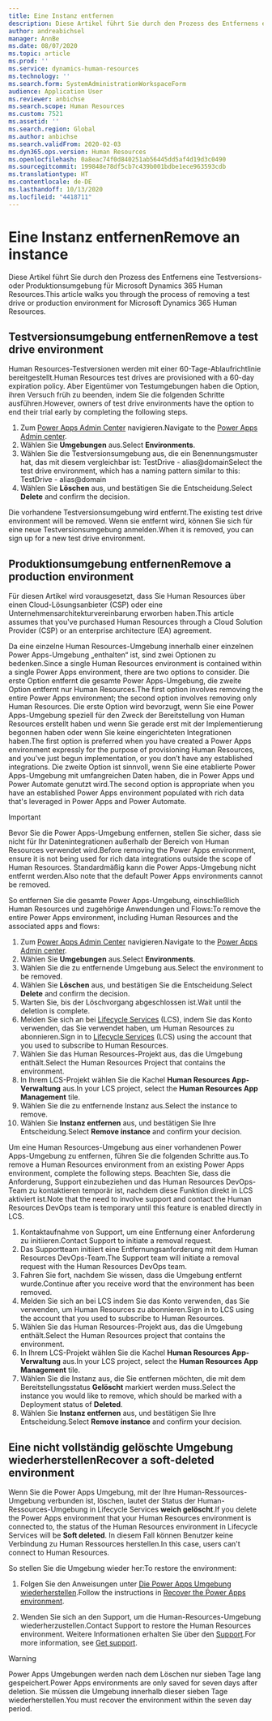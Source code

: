 ```yaml
---
title: Eine Instanz entfernen
description: Diese Artikel führt Sie durch den Prozess des Entfernens eine Testversions- oder Produktionsumgebung für Microsoft Dynamics 365 Human Resources.
author: andreabichsel
manager: AnnBe
ms.date: 08/07/2020
ms.topic: article
ms.prod: ''
ms.service: dynamics-human-resources
ms.technology: ''
ms.search.form: SystemAdministrationWorkspaceForm
audience: Application User
ms.reviewer: anbichse
ms.search.scope: Human Resources
ms.custom: 7521
ms.assetid: ''
ms.search.region: Global
ms.author: anbichse
ms.search.validFrom: 2020-02-03
ms.dyn365.ops.version: Human Resources
ms.openlocfilehash: 0a8eac74f0d840251ab56445dd5af4d19d3c0490
ms.sourcegitcommit: 199848e78df5cb7c439b001bdbe1ece963593cdb
ms.translationtype: HT
ms.contentlocale: de-DE
ms.lasthandoff: 10/13/2020
ms.locfileid: "4418711"
---
```

# <a name="remove-an-instance"></a><span data-ttu-id="2054e-103">Eine Instanz entfernen</span><span class="sxs-lookup"><span data-stu-id="2054e-103">Remove an instance</span></span>

<span data-ttu-id="2054e-104">Diese Artikel führt Sie durch den Prozess des Entfernens eine Testversions- oder Produktionsumgebung für Microsoft Dynamics 365 Human Resources.</span><span class="sxs-lookup"><span data-stu-id="2054e-104">This article walks you through the process of removing a test drive or production environment for Microsoft Dynamics 365 Human Resources.</span></span>

## <a name="remove-a-test-drive-environment"></a><span data-ttu-id="2054e-105">Testversionsumgebung entfernen</span><span class="sxs-lookup"><span data-stu-id="2054e-105">Remove a test drive environment</span></span>

<span data-ttu-id="2054e-106">Human Resources-Testversionen werden mit einer 60-Tage-Ablaufrichtlinie bereitgestellt.</span><span class="sxs-lookup"><span data-stu-id="2054e-106">Human Resources test drives are provisioned with a 60-day expiration policy.</span></span> <span data-ttu-id="2054e-107">Aber Eigentümer von Testumgebungen haben die Option, ihren Versuch früh zu beenden, indem Sie die folgenden Schritte ausführen.</span><span class="sxs-lookup"><span data-stu-id="2054e-107">However, owners of test drive environments have the option to end their trial early by completing the following steps.</span></span> 

1. <span data-ttu-id="2054e-108">Zum [Power Apps Admin Center](https://admin.businessplatform.microsoft.com/) navigieren.</span><span class="sxs-lookup"><span data-stu-id="2054e-108">Navigate to the [Power Apps Admin center](https://admin.businessplatform.microsoft.com/).</span></span>
2. <span data-ttu-id="2054e-109">Wählen Sie **Umgebungen** aus.</span><span class="sxs-lookup"><span data-stu-id="2054e-109">Select **Environments**.</span></span>
3. <span data-ttu-id="2054e-110">Wählen Sie die Testversionsumgebung aus, die ein Benennungsmuster hat, das mit diesem vergleichbar ist: TestDrive - alias@domain</span><span class="sxs-lookup"><span data-stu-id="2054e-110">Select the test drive environment, which has a naming pattern similar to this: TestDrive - alias@domain</span></span>
4. <span data-ttu-id="2054e-111">Wählen Sie **Löschen** aus, und bestätigen Sie die Entscheidung.</span><span class="sxs-lookup"><span data-stu-id="2054e-111">Select **Delete** and confirm the decision.</span></span> 

<span data-ttu-id="2054e-112">Die vorhandene Testversionsumgebung wird entfernt.</span><span class="sxs-lookup"><span data-stu-id="2054e-112">The existing test drive environment will be removed.</span></span> <span data-ttu-id="2054e-113">Wenn sie entfernt wird, können Sie sich für eine neue Testversionsumgebung anmelden.</span><span class="sxs-lookup"><span data-stu-id="2054e-113">When it is removed, you can sign up for a new test drive environment.</span></span> 

## <a name="remove-a-production-environment"></a><span data-ttu-id="2054e-114">Produktionsumgebung entfernen</span><span class="sxs-lookup"><span data-stu-id="2054e-114">Remove a production environment</span></span>

<span data-ttu-id="2054e-115">Für diesen Artikel wird vorausgesetzt, dass Sie Human Resources über einen Cloud-Lösungsanbieter (CSP) oder eine Unternehmensarchitekturvereinbarung erworben haben.</span><span class="sxs-lookup"><span data-stu-id="2054e-115">This article assumes that you've purchased Human Resources through a Cloud Solution Provider (CSP) or an enterprise architecture (EA) agreement.</span></span> 

<span data-ttu-id="2054e-116">Da eine einzelne Human Resources-Umgebung innerhalb einer einzelnen Power Apps-Umgebung „enthalten“ ist, sind zwei Optionen zu bedenken.</span><span class="sxs-lookup"><span data-stu-id="2054e-116">Since a single Human Resources environment is contained within a single Power Apps environment, there are two options to consider.</span></span> <span data-ttu-id="2054e-117">Die erste Option entfernt die gesamte Power Apps-Umgebung, die zweite Option entfernt nur Human Resources.</span><span class="sxs-lookup"><span data-stu-id="2054e-117">The first option involves removing the entire Power Apps environment; the second option involves removing only Human Resources.</span></span> <span data-ttu-id="2054e-118">Die erste Option wird bevorzugt, wenn Sie eine Power Apps-Umgebung speziell für den Zweck der Bereitstellung von Human Resources erstellt haben und wenn Sie gerade erst mit der Implementierung begonnen haben oder wenn Sie keine eingerichteten Integrationen haben.</span><span class="sxs-lookup"><span data-stu-id="2054e-118">The first option is preferred when you have created a Power Apps environment expressly for the purpose of provisioning Human Resources, and you've just begun implementation, or you don’t have any established integrations.</span></span> <span data-ttu-id="2054e-119">Die zweite Option ist sinnvoll, wenn Sie eine etablierte Power Apps-Umgebung mit umfangreichen Daten haben, die in Power Apps und Power Automate genutzt wird.</span><span class="sxs-lookup"><span data-stu-id="2054e-119">The second option is appropriate when you have an established Power Apps environment populated with rich data that's leveraged in Power Apps and Power Automate.</span></span>

> [!Important]
> <span data-ttu-id="2054e-120">Bevor Sie die Power Apps-Umgebung entfernen, stellen Sie sicher, dass sie nicht für Ihr Datenintegrationen außerhalb der Bereich von Human Resources verwendet wird.</span><span class="sxs-lookup"><span data-stu-id="2054e-120">Before removing the Power Apps environment, ensure it is not being used for rich data integrations outside the scope of Human Resources.</span></span> <span data-ttu-id="2054e-121">Standardmäßig kann die Power Apps-Umgebung nicht entfernt werden.</span><span class="sxs-lookup"><span data-stu-id="2054e-121">Also note that the default Power Apps environments cannot be removed.</span></span> 

<span data-ttu-id="2054e-122">So entfernen Sie die gesamte Power Apps-Umgebung, einschließlich Human Resources und zugehörige Anwendungen und Flows:</span><span class="sxs-lookup"><span data-stu-id="2054e-122">To remove the entire Power Apps environment, including Human Resources and the associated apps and flows:</span></span>

1. <span data-ttu-id="2054e-123">Zum [Power Apps Admin Center](https://admin.businessplatform.microsoft.com/) navigieren.</span><span class="sxs-lookup"><span data-stu-id="2054e-123">Navigate to the [Power Apps Admin center](https://admin.businessplatform.microsoft.com/).</span></span>
2. <span data-ttu-id="2054e-124">Wählen Sie **Umgebungen** aus.</span><span class="sxs-lookup"><span data-stu-id="2054e-124">Select **Environments**.</span></span>
3. <span data-ttu-id="2054e-125">Wählen Sie die zu entfernende Umgebung aus.</span><span class="sxs-lookup"><span data-stu-id="2054e-125">Select the environment to be removed.</span></span>
4. <span data-ttu-id="2054e-126">Wählen Sie **Löschen** aus, und bestätigen Sie die Entscheidung.</span><span class="sxs-lookup"><span data-stu-id="2054e-126">Select **Delete** and confirm the decision.</span></span> 
5. <span data-ttu-id="2054e-127">Warten Sie, bis der Löschvorgang abgeschlossen ist.</span><span class="sxs-lookup"><span data-stu-id="2054e-127">Wait until the deletion is complete.</span></span>
6. <span data-ttu-id="2054e-128">Melden Sie sich an bei [Lifecycle Services](https://lcs.dynamics.com/Logon/Index) (LCS), indem Sie das Konto verwenden, das Sie verwendet haben, um Human Resources zu abonnieren.</span><span class="sxs-lookup"><span data-stu-id="2054e-128">Sign in to [Lifecycle Services](https://lcs.dynamics.com/Logon/Index) (LCS) using the account that you used to subscribe to Human Resources.</span></span> 
7. <span data-ttu-id="2054e-129">Wählen Sie das Human Resources-Projekt aus, das die Umgebung enthält.</span><span class="sxs-lookup"><span data-stu-id="2054e-129">Select the Human Resources Project that contains the environment.</span></span> 
8. <span data-ttu-id="2054e-130">In Ihrem LCS-Projekt wählen Sie die Kachel **Human Resources App-Verwaltung** aus.</span><span class="sxs-lookup"><span data-stu-id="2054e-130">In your LCS project, select the **Human Resources App Management** tile.</span></span> 
9. <span data-ttu-id="2054e-131">Wählen Sie die zu entfernende Instanz aus.</span><span class="sxs-lookup"><span data-stu-id="2054e-131">Select the instance to remove.</span></span> 
10. <span data-ttu-id="2054e-132">Wählen Sie **Instanz entfernen** aus, und bestätigen Sie Ihre Entscheidung.</span><span class="sxs-lookup"><span data-stu-id="2054e-132">Select **Remove instance** and confirm your decision.</span></span>  

<span data-ttu-id="2054e-133">Um eine Human Resources-Umgebung aus einer vorhandenen Power Apps-Umgebung zu entfernen, führen Sie die folgenden Schritte aus.</span><span class="sxs-lookup"><span data-stu-id="2054e-133">To remove a Human Resources environment from an existing Power Apps environment, complete the following steps.</span></span> <span data-ttu-id="2054e-134">Beachten Sie, dass die Anforderung, Support einzubeziehen und das Human Resources DevOps-Team zu kontaktieren temporär ist, nachdem diese Funktion direkt in LCS aktiviert ist.</span><span class="sxs-lookup"><span data-stu-id="2054e-134">Note that the need to involve support and contact the Human Resources DevOps team is temporary until this feature is enabled directly in LCS.</span></span>

1. <span data-ttu-id="2054e-135">Kontaktaufnahme von Support, um eine Entfernung einer Anforderung zu initiieren.</span><span class="sxs-lookup"><span data-stu-id="2054e-135">Contact Support to initiate a removal request.</span></span>
2. <span data-ttu-id="2054e-136">Das Supportteam initiiert eine Entfernungsanforderung mit dem Human Resources DevOps-Team.</span><span class="sxs-lookup"><span data-stu-id="2054e-136">The Support team will initiate a removal request with the Human Resources DevOps team.</span></span> 
3. <span data-ttu-id="2054e-137">Fahren Sie fort, nachdem Sie wissen, dass die Umgebung entfernt wurde.</span><span class="sxs-lookup"><span data-stu-id="2054e-137">Continue after you receive word that the environment has been removed.</span></span>
4. <span data-ttu-id="2054e-138">Melden Sie sich an bei LCS indem Sie das Konto verwenden, das Sie verwenden, um Human Resources zu abonnieren.</span><span class="sxs-lookup"><span data-stu-id="2054e-138">Sign in to LCS using the account that you used to subscribe to Human Resources.</span></span> 
5. <span data-ttu-id="2054e-139">Wählen Sie das Human Resources-Projekt aus, das die Umgebung enthält.</span><span class="sxs-lookup"><span data-stu-id="2054e-139">Select the Human Resources project that contains the environment.</span></span> 
6. <span data-ttu-id="2054e-140">In Ihrem LCS-Projekt wählen Sie die Kachel **Human Resources App-Verwaltung** aus.</span><span class="sxs-lookup"><span data-stu-id="2054e-140">In your LCS project, select the **Human Resources App Management** tile.</span></span> 
7. <span data-ttu-id="2054e-141">Wählen Sie die Instanz aus, die Sie entfernen möchten, die mit dem Bereitstellungsstatus **Gelöscht** markiert werden muss.</span><span class="sxs-lookup"><span data-stu-id="2054e-141">Select the instance you would like to remove, which should be marked with a Deployment status of **Deleted**.</span></span>
8. <span data-ttu-id="2054e-142">Wählen Sie **Instanz entfernen** aus, und bestätigen Sie Ihre Entscheidung.</span><span class="sxs-lookup"><span data-stu-id="2054e-142">Select **Remove instance** and confirm your decision.</span></span> 

## <a name="recover-a-soft-deleted-environment"></a><span data-ttu-id="2054e-143">Eine nicht vollständig gelöschte Umgebung wiederherstellen</span><span class="sxs-lookup"><span data-stu-id="2054e-143">Recover a soft-deleted environment</span></span>

<span data-ttu-id="2054e-144">Wenn Sie die Power Apps Umgebung, mit der Ihre Human-Ressources-Umgebung verbunden ist, löschen, lautet der Status der Human-Ressources-Umgebung in Lifecycle Services **weich gelöscht**.</span><span class="sxs-lookup"><span data-stu-id="2054e-144">If you delete the Power Apps environment that your Human Resources environment is connected to, the status of the Human Resources environment in Lifecycle Services will be **Soft deleted**.</span></span> <span data-ttu-id="2054e-145">In diesem Fall können Benutzer keine Verbindung zu Human Ressources herstellen.</span><span class="sxs-lookup"><span data-stu-id="2054e-145">In this case, users can't connect to Human Resources.</span></span>

<span data-ttu-id="2054e-146">So stellen Sie die Umgebung wieder her:</span><span class="sxs-lookup"><span data-stu-id="2054e-146">To restore the environment:</span></span>

1. <span data-ttu-id="2054e-147">Folgen Sie den Anweisungen unter [Die Power Apps Umgebung wiederherstellen](/power-platform/admin/recover-environment.md).</span><span class="sxs-lookup"><span data-stu-id="2054e-147">Follow the instructions in [Recover the Power Apps environment](/power-platform/admin/recover-environment.md).</span></span>

2. <span data-ttu-id="2054e-148">Wenden Sie sich an den Support, um die Human-Resources-Umgebung wiederherzustellen.</span><span class="sxs-lookup"><span data-stu-id="2054e-148">Contact Support to restore the Human Resources environment.</span></span> <span data-ttu-id="2054e-149">Weitere Informationen erhalten Sie über den [Support](hr-admin-troubleshooting-support.md).</span><span class="sxs-lookup"><span data-stu-id="2054e-149">For more information, see [Get support](hr-admin-troubleshooting-support.md).</span></span>

> [!Warning]
> <span data-ttu-id="2054e-150">Power Apps Umgebungen werden nach dem Löschen nur sieben Tage lang gespeichert.</span><span class="sxs-lookup"><span data-stu-id="2054e-150">Power Apps environments are only saved for seven days after deletion.</span></span> <span data-ttu-id="2054e-151">Sie müssen die Umgebung innerhalb dieser sieben Tage wiederherstellen.</span><span class="sxs-lookup"><span data-stu-id="2054e-151">You must recover the environment within the seven day period.</span></span>
